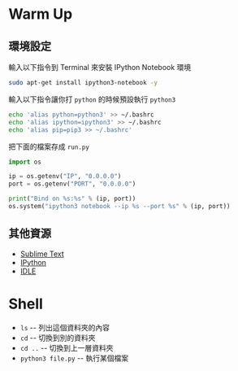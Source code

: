 # Warm Up

## 環境設定

輸入以下指令到 Terminal 來安裝 IPython Notebook 環境

``` bash
sudo apt-get install ipython3-notebook -y
```

輸入以下指令讓你打 `python` 的時候預設執行 `python3`

``` bash
echo 'alias python=python3' >> ~/.bashrc
echo 'alias ipython=ipython3' >> ~/.bashrc
echo 'alias pip=pip3 >> ~/.bashrc'
```

把下面的檔案存成 `run.py`

``` python
import os

ip = os.getenv("IP", "0.0.0.0")
port = os.getenv("PORT", "0.0.0.0")

print("Bind on %s:%s" % (ip, port))
os.system("ipython3 notebook --ip %s --port %s" % (ip, port))
```

## 其他資源

- [Sublime Text](http://www.sublimetext.com/)
- [IPython](https://ipython.org/)
- [IDLE](http://ez2learn.com/install/idle.html)

# Shell

- `ls` -- 列出這個資料夾的內容
- `cd` -- 切換到別的資料夾
- `cd ..` -- 切換到上一層資料夾
- `python3 file.py` -- 執行某個檔案 

